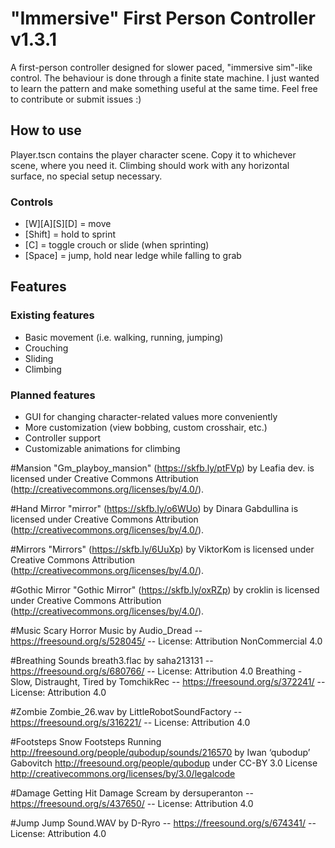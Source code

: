 # "Immersive" First Person Controller v1.3.1
A first-person controller designed for slower paced, "immersive sim"-like control. The behaviour is done through a finite state machine. I just wanted to learn the pattern and make something useful at the same time. Feel free to contribute or submit issues :)

## How to use
Player.tscn contains the player character scene. Copy it to whichever scene, where you need it. Climbing should work with any horizontal surface, no special setup necessary.

### Controls
- [W][A][S][D] = move
- [Shift] = hold to sprint
- [C] = toggle crouch or slide (when sprinting)
- [Space] = jump, hold near ledge while falling to grab

## Features
### Existing features
- Basic movement (i.e. walking, running, jumping)
- Crouching
- Sliding
- Climbing

### Planned features
- GUI for changing character-related values more conveniently
- More customization (view bobbing, custom crosshair, etc.)
- Controller support
- Customizable animations for climbing

#Mansion
"Gm_playboy_mansion" (https://skfb.ly/ptFVp) by Leafia dev. is licensed under Creative Commons Attribution (http://creativecommons.org/licenses/by/4.0/).

#Hand Mirror
"mirror" (https://skfb.ly/o6WUo) by Dinara Gabdullina is licensed under Creative Commons Attribution (http://creativecommons.org/licenses/by/4.0/).

#Mirrors
"Mirrors" (https://skfb.ly/6UuXp) by ViktorKom is licensed under Creative Commons Attribution (http://creativecommons.org/licenses/by/4.0/).

#Gothic Mirror
"Gothic Mirror" (https://skfb.ly/oxRZp) by croklin is licensed under Creative Commons Attribution (http://creativecommons.org/licenses/by/4.0/).

#Music
Scary Horror Music by Audio_Dread -- https://freesound.org/s/528045/ -- License: Attribution NonCommercial 4.0

#Breathing Sounds
breath3.flac by saha213131 -- https://freesound.org/s/680766/ -- License: Attribution 4.0
Breathing - Slow, Distraught, Tired by TomchikRec -- https://freesound.org/s/372241/ -- License: Attribution 4.0

#Zombie
Zombie_26.wav by LittleRobotSoundFactory -- https://freesound.org/s/316221/ -- License: Attribution 4.0

#Footsteps
Snow Footsteps Running http://freesound.org/people/qubodup/sounds/216570 by Iwan ‘qubodup’ Gabovitch http://freesound.org/people/qubodup under CC-BY 3.0 License http://creativecommons.org/licenses/by/3.0/legalcode

#Damage
Getting Hit Damage Scream by dersuperanton -- https://freesound.org/s/437650/ -- License: Attribution 4.0

#Jump
Jump Sound.WAV by D-Ryro -- https://freesound.org/s/674341/ -- License: Attribution 4.0
